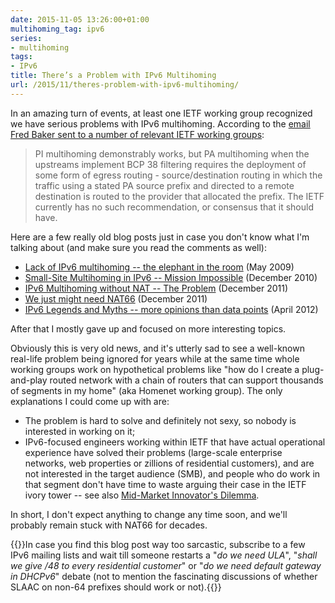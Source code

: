 ```yaml
---
date: 2015-11-05 13:26:00+01:00
multihoming_tag: ipv6
series:
- multihoming
tags:
- IPv6
title: There’s a Problem with IPv6 Multihoming
url: /2015/11/theres-problem-with-ipv6-multihoming/
---
```

In an amazing turn of events, at least one IETF working group recognized we have serious problems with IPv6 multihoming. According to the [email Fred Baker sent to a number of relevant IETF working groups](https://www.ietf.org/mail-archive/web/v6ops/current/msg23256.html):

> PI multihoming demonstrably works, but PA multihoming when the upstreams implement BCP 38 filtering requires the deployment of some form of egress routing - source/destination routing in which the traffic using a stated PA source prefix and directed to a remote destination is routed to the provider that allocated the prefix. The IETF currently has no such recommendation, or consensus that it should have.

Here are a few really old blog posts just in case you don't know what I'm talking about (and make sure you read the comments as well):
<!--more-->
-   [Lack of IPv6 multihoming -- the elephant in the room](/2009/05/lack-of-ipv6-multihoming-elephant-in/) (May 2009)
-   [Small-Site Multihoming in IPv6 -- Mission Impossible](/2010/12/small-site-multihoming-in-ipv6-mission/) (December 2010)
-   [IPv6 Multihoming without NAT -- The Problem](/2011/12/ipv6-multihoming-without-nat-problem/) (December 2011)
-   [We just might need NAT66](/2011/12/we-just-might-need-nat66/) (December 2011)
-   [IPv6 Legends and Myths -- more opinions than data points](/2012/04/ipv6-legends-and-myths-more-opinions/) (April 2012)

After that I mostly gave up and focused on more interesting topics.

Obviously this is very old news, and it's utterly sad to see a well-known real-life problem being ignored for years while at the same time whole working groups work on hypothetical problems like "how do I create a plug-and-play routed network with a chain of routers that can support thousands of segments in my home" (aka Homenet working group). The only explanations I could come up with are:

-   The problem is hard to solve and definitely not sexy, so nobody is interested in working on it;
-   IPv6-focused engineers working within IETF that have actual operational experience have solved their problems (large-scale enterprise networks, web properties or zillions of residential customers), and are not interested in the target audience (SMB), and people who do work in that segment don't have time to waste arguing their case in the IETF ivory tower -- see also [Mid-Market Innovator's Dilemma](https://telecomoccasionally.wordpress.com/2012/02/20/mid-market-innovators-dilemma/).

In short, I don\'t expect anything to change any time soon, and we\'ll probably remain stuck with NAT66 for decades.

{{<note>}}In case you find this blog post way too sarcastic, subscribe to a few IPv6 mailing lists and wait till someone restarts a "*do we need ULA*", "*shall we give /48 to every residential customer*" or "*do we need default gateway in DHCPv6*" debate (not to mention the fascinating discussions of whether SLAAC on non-64 prefixes should work or not).{{</note>}}
